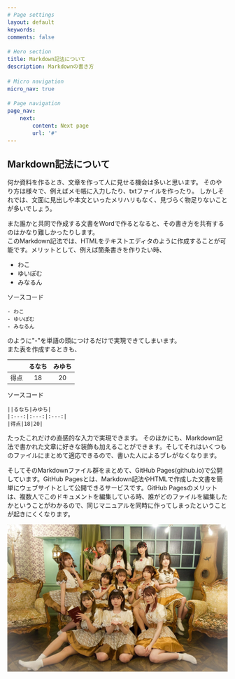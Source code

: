 ```yaml
---
# Page settings
layout: default
keywords:
comments: false

# Hero section
title: Markdown記法について
description: Markdownの書き方

# Micro navigation
micro_nav: true

# Page navigation
page_nav:
    next:
        content: Next page
        url: '#'
---
```


## Markdown記法について

何か資料を作るとき、文章を作って人に見せる機会は多いと思います。
そのやり方は様々で、例えばメモ帳に入力したり、txtファイルを作ったり。
しかしそれでは、文面に見出しや本文といったメリハリもなく、見づらく物足りないことが多いでしょう。

また誰かと共同で作成する文書をWordで作るとなると、その書き方を共有するのはかなり難しかったりします。  
このMarkdown記法では、HTMLをテキストエディタのように作成することが可能です。メリットとして、例えば箇条書きを作りたい時、

- わこ
- ゆいぽむ
- みなるん

ソースコード
```
- わこ
- ゆいぽむ
- みなるん
```

のように"-"を単語の頭につけるだけで実現できてしまいます。  
また表を作成するときも、

||るなち|みゆち|
|:---:|:---:|:---:|
|得点|18|20|

ソースコード
```
||るなち|みゆち|
|:---:|:---:|:---:|
|得点|18|20|
```

たったこれだけの直感的な入力で実現できます。
そのほかにも、Markdown記法で書かれた文章に好きな装飾も加えることができます。そしてそれはいくつものファイルにまとめて適応できるので、書いた人によるブレがなくなります。

そしてそのMarkdownファイル群をまとめて、GitHub Pages(github.io)で公開しています。GitHub Pagesとは、Markdown記法やHTMLで作成した文書を簡単にウェブサイトとして公開できるサービスです。GitHub Pagesのメリットは、複数人でこのドキュメントを編集している時、誰がどのファイルを編集したかということがわかるので、同じマニュアルを同時に作ってしまったということが起きにくくなります。

![集合写真](/assets/FUPu928VEAEGLlA.jpeg)
